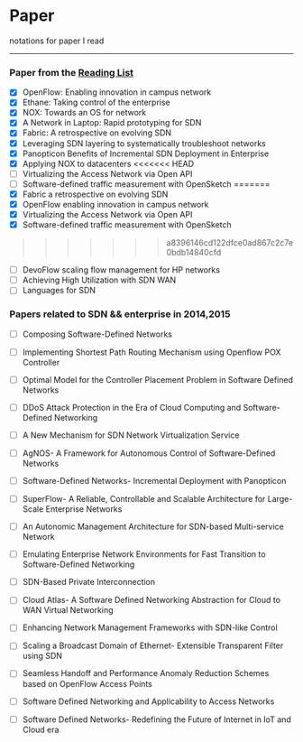 # Paper
notations for paper I read

---
### Paper from the [Reading List](http://www.nec-labs.com/~lume/sdn-reading-list.html)

  
- [x] OpenFlow: Enabling innovation in campus network
- [x] Ethane: Taking control of the enterprise                                         
- [x] NOX: Towards an OS for network
- [x] A Network in Laptop: Rapid prototyping for SDN
- [x] Fabric: A retrospective on evolving SDN
- [x] Leveraging SDN layering to systematically troubleshoot networks
- [x] Panopticon Benefits of Incremental SDN Deployment in Enterprise
- [x] Applying NOX to datacenters
<<<<<<< HEAD
- [ ] Virtualizing the Access Network via Open API
- [ ] Software-defined traffic measurement with OpenSketch
=======
- [x] Fabric a retrospective on evolving SDN
- [x] OpenFlow enabling innovation in campus network
- [x] Virtualizing the Access Network via Open API
- [x] Software-defined traffic measurement with OpenSketch
>>>>>>> a8396146cd122dfce0ad867c2c7e0bdb14840cfd
- [ ] DevoFlow scaling flow management for HP networks
- [ ] Achieving High Utilization with SDN WAN 
- [ ] Languages for SDN  

### Papers related to **SDN** && **enterprise** in 2014,2015

- [ ] Composing Software-Defined Networks
- [ ] Implementing Shortest Path Routing Mechanism using Openflow POX Controller
- [ ] Optimal Model for the Controller Placement Problem in Software Defined Networks
- [ ] DDoS Attack Protection in the Era of Cloud Computing and Software-Defined Networking
- [ ] A New Mechanism for SDN Network Virtualization Service
- [ ] AgNOS- A Framework for Autonomous Control of Software-Defined Networks
- [ ] Software-Defined Networks- Incremental Deployment with Panopticon
- [ ] SuperFlow- A Reliable, Controllable and Scalable Architecture for Large-Scale Enterprise Networks
- [ ] An Autonomic Management Architecture for SDN-based Multi-service Network
- [ ] Emulating Enterprise Network Environments for Fast Transition to Software-Defined Networking
- [ ] SDN-Based Private Interconnection
- [ ] Cloud Atlas- A Software Defined Networking Abstraction for Cloud to WAN Virtual Networking
- [ ] Enhancing Network Management Frameworks with SDN-like Control
- [ ] Scaling a Broadcast Domain of Ethernet- Extensible Transparent Filter using SDN
- [ ] Seamless Handoff and Performance Anomaly Reduction Schemes based on OpenFlow Access Points
- [ ] Software Defined Networking and Applicability to Access Networks
- [ ] Software Defined Networks- Redefining the Future of Internet in IoT and Cloud era





